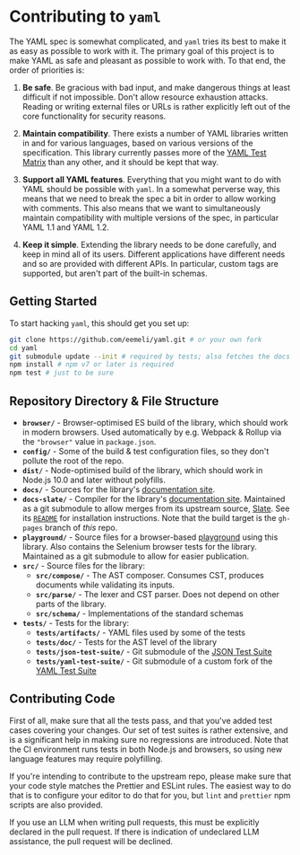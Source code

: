 # Contributing to `yaml`

The YAML spec is somewhat complicated, and `yaml` tries its best to make it as easy as possible to work with it.
The primary goal of this project is to make YAML as safe and pleasant as possible to work with.
To that end, the order of priorities is:

1. **Be safe**.
   Be gracious with bad input, and make dangerous things at least difficult if not impossible.
   Don't allow resource exhaustion attacks.
   Reading or writing external files or URLs is rather explicitly left out of the core functionality for security reasons.

2. **Maintain compatibility**.
   There exists a number of YAML libraries written in and for various languages, based on various versions of the specification.
   This library currently passes more of the [YAML Test Matrix](https://matrix.yaml.io/) than any other, and it should be kept that way.

3. **Support all YAML features**.
   Everything that you might want to do with YAML should be possible with `yaml`.
   In a somewhat perverse way, this means that we need to break the spec a bit in order to allow working with comments.
   This also means that we want to simultaneously maintain compatibility with multiple versions of the spec, in particular YAML 1.1 and YAML 1.2.

4. **Keep it simple**.
   Extending the library needs to be done carefully, and keep in mind all of its users.
   Different applications have different needs and so are provided with different APIs.
   In particular, custom tags are supported, but aren't part of the built-in schemas.

## Getting Started

To start hacking `yaml`, this should get you set up:

```sh
git clone https://github.com/eemeli/yaml.git # or your own fork
cd yaml
git submodule update --init # required by tests; also fetches the docs & playground
npm install # npm v7 or later is required
npm test # just to be sure
```

## Repository Directory & File Structure

- **`browser/`** - Browser-optimised ES build of the library, which should work in modern browsers.
  Used automatically by e.g. Webpack & Rollup via the `"browser"` value in `package.json`.
- **`config/`** - Some of the build & test configuration files, so they don't pollute the root of the repo.
- **`dist/`** - Node-optimised build of the library, which should work in Node.js 10.0 and later without polyfills.
- **`docs/`** - Sources for the library's [documentation site](https://eemeli.org/yaml).
- **`docs-slate/`** - Compiler for the library's [documentation site](https://eemeli.org/yaml).
  Maintained as a git submodule to allow merges from its upstream source, [Slate](https://github.com/slatedocs/slate).
  See its [`README`](./docs-slate/README.md) for installation instructions.
  Note that the build target is the `gh-pages` branch of _this_ repo.
- **`playground/`** - Source files for a browser-based [playground](https://eemeli.org/yaml-playground/) using this library.
  Also contains the Selenium browser tests for the library.
  Maintained as a git submodule to allow for easier publication.
- **`src/`** - Source files for the library:
  - **`src/compose/`** - The AST composer. Consumes CST, produces documents while validating its inputs.
  - **`src/parse/`** - The lexer and CST parser. Does not depend on other parts of the library.
  - **`src/schema/`** - Implementations of the standard schemas
- **`tests/`** - Tests for the library:
  - **`tests/artifacts/`** - YAML files used by some of the tests
  - **`tests/doc/`** - Tests for the AST level of the library
  - **`tests/json-test-suite/`** - Git submodule of the [JSON Test Suite](https://github.com/nst/JSONTestSuite)
  - **`tests/yaml-test-suite/`** - Git submodule of a custom fork of the [YAML Test Suite](https://github.com/yaml/yaml-test-suite)

## Contributing Code

First of all, make sure that all the tests pass, and that you've added test cases covering your changes.
Our set of test suites is rather extensive, and is a significant help in making sure no regressions are introduced.
Note that the CI environment runs tests in both Node.js and browsers, so using new language features may require polyfilling.

If you're intending to contribute to the upstream repo, please make sure that your code style matches the Prettier and ESLint rules.
The easiest way to do that is to configure your editor to do that for you, but `lint` and `prettier` npm scripts are also provided.

If you use an LLM when writing pull requests, this must be explicitly declared in the pull request.
If there is indication of undeclared LLM assistance, the pull request will be declined.

